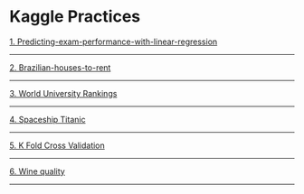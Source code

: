 # Kaggle Practices
[1. Predicting-exam-performance-with-linear-regression](https://www.kaggle.com/code/saman1708/predicting-exam-performance-with-linear-regression/notebook)
<br><hr>
[2. Brazilian-houses-to-rent](https://www.kaggle.com/code/saman1708/brazilian-houses-to-rent/notebook)
<br><hr>
[3. World University Rankings ](https://www.kaggle.com/code/saman1708/world-university-rankings/notebook)
<br><hr>
[4. Spaceship Titanic](https://www.kaggle.com/code/saman1708/spaceship-titanic/notebook)
<br><hr>
[5. K Fold Cross Validation ](https://www.kaggle.com/code/saman1708/k-fold-cross-validation)
<br><hr>
[6. Wine quality](https://www.kaggle.com/code/saman1708/wine-quality/notebook)
<br><hr>
